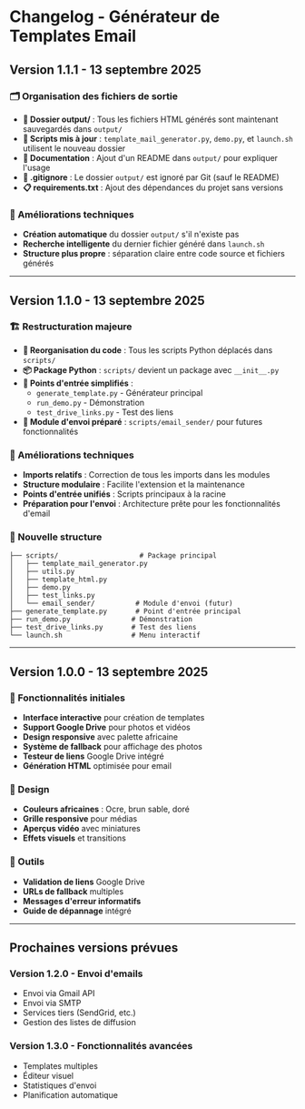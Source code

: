 # Changelog - Générateur de Templates Email

## Version 1.1.1 - 13 septembre 2025

### 🗂️ Organisation des fichiers de sortie
- **📁 Dossier output/** : Tous les fichiers HTML générés sont maintenant sauvegardés dans `output/`
- **🔧 Scripts mis à jour** : `template_mail_generator.py`, `demo.py`, et `launch.sh` utilisent le nouveau dossier
- **📝 Documentation** : Ajout d'un README dans `output/` pour expliquer l'usage
- **🧹 .gitignore** : Le dossier `output/` est ignoré par Git (sauf le README)
- **📋 requirements.txt** : Ajout des dépendances du projet sans versions

### 🔧 Améliorations techniques
- **Création automatique** du dossier `output/` s'il n'existe pas
- **Recherche intelligente** du dernier fichier généré dans `launch.sh`
- **Structure plus propre** : séparation claire entre code source et fichiers générés

---

## Version 1.1.0 - 13 septembre 2025

### 🏗️ Restructuration majeure
- **📁 Reorganisation du code** : Tous les scripts Python déplacés dans `scripts/`
- **📦 Package Python** : `scripts/` devient un package avec `__init__.py`
- **🚀 Points d'entrée simplifiés** :
  - `generate_template.py` - Générateur principal
  - `run_demo.py` - Démonstration
  - `test_drive_links.py` - Test des liens
- **📧 Module d'envoi préparé** : `scripts/email_sender/` pour futures fonctionnalités

### 🔧 Améliorations techniques
- **Imports relatifs** : Correction de tous les imports dans les modules
- **Structure modulaire** : Facilite l'extension et la maintenance
- **Points d'entrée unifiés** : Scripts principaux à la racine
- **Préparation pour l'envoi** : Architecture prête pour les fonctionnalités d'email

### 📂 Nouvelle structure
```
├── scripts/                    # Package principal
│   ├── template_mail_generator.py
│   ├── utils.py
│   ├── template_html.py
│   ├── demo.py
│   ├── test_links.py
│   └── email_sender/          # Module d'envoi (futur)
├── generate_template.py       # Point d'entrée principal
├── run_demo.py               # Démonstration
├── test_drive_links.py       # Test des liens
└── launch.sh                 # Menu interactif
```

---

## Version 1.0.0 - 13 septembre 2025

### 🎯 Fonctionnalités initiales
- **Interface interactive** pour création de templates
- **Support Google Drive** pour photos et vidéos
- **Design responsive** avec palette africaine
- **Système de fallback** pour affichage des photos
- **Testeur de liens** Google Drive intégré
- **Génération HTML** optimisée pour email

### 🎨 Design
- **Couleurs africaines** : Ocre, brun sable, doré
- **Grille responsive** pour médias
- **Aperçus vidéo** avec miniatures
- **Effets visuels** et transitions

### 🔧 Outils
- **Validation de liens** Google Drive
- **URLs de fallback** multiples
- **Messages d'erreur informatifs**
- **Guide de dépannage** intégré

---

## Prochaines versions prévues

### Version 1.2.0 - Envoi d'emails
- Envoi via Gmail API
- Envoi via SMTP
- Services tiers (SendGrid, etc.)
- Gestion des listes de diffusion

### Version 1.3.0 - Fonctionnalités avancées
- Templates multiples
- Éditeur visuel
- Statistiques d'envoi
- Planification automatique